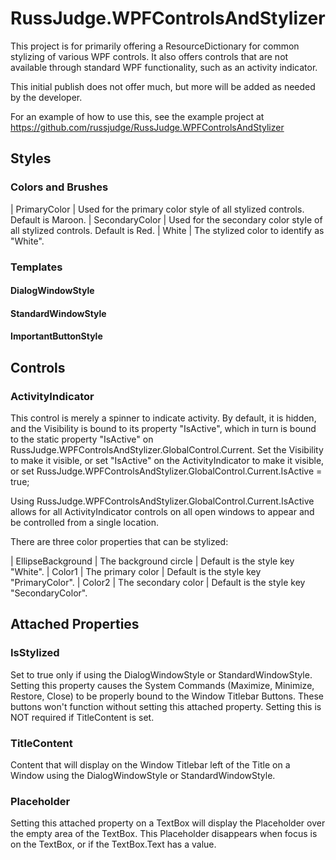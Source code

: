 # RussJudge.WPFControlsAndStylizer

This project is for primarily offering a ResourceDictionary for common stylizing of various WPF controls.  It also offers controls that are
not available through standard WPF functionality, such as an activity indicator.

This initial publish does not offer much, but more will be added as needed by the developer.

For an example of how to use this, see the example project at https://github.com/russjudge/RussJudge.WPFControlsAndStylizer



## Styles
### Colors and Brushes
| PrimaryColor | Used for the primary color style of all stylized controls.  Default is Maroon.
| SecondaryColor | Used for the secondary color style of all stylized controls.  Default is Red.
| White | The stylized color to identify as "White".

### Templates

#### DialogWindowStyle

#### StandardWindowStyle

#### ImportantButtonStyle

## Controls

### ActivityIndicator
This control is merely a spinner to indicate activity.  By default, it is hidden, and the Visibility is bound to its property
"IsActive", which in turn is bound to the static property "IsActive" on RussJudge.WPFControlsAndStylizer.GlobalControl.Current.
Set the Visibility to make it visible, or set "IsActive" on the ActivityIndicator to make it visible,
or set RussJudge.WPFControlsAndStylizer.GlobalControl.Current.IsActive = true;

Using RussJudge.WPFControlsAndStylizer.GlobalControl.Current.IsActive allows for all ActivityIndicator controls on all open windows to
appear and be controlled from a single location.

There are three color properties that can be stylized:

| EllipseBackground | The background circle | Default is the style key "White".
| Color1 | The primary color | Default is the style key "PrimaryColor".
| Color2 | The secondary color | Default is the style key "SecondaryColor".


## Attached Properties

### IsStylized
Set to true only if using the DialogWindowStyle or StandardWindowStyle.  Setting this property causes the System Commands (Maximize, Minimize, Restore, Close)
to be properly bound to the Window Titlebar Buttons.  These buttons won't function without setting this attached property.  Setting this is NOT required if
TitleContent is set.

### TitleContent
Content that will display on the Window Titlebar left of the Title on a Window using the DialogWindowStyle or StandardWindowStyle.

### Placeholder
Setting this attached property on a TextBox will display the Placeholder over the empty area of the TextBox. 
This Placeholder disappears when focus is on the TextBox, or if the TextBox.Text has a value.



